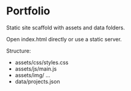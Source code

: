 ﻿# Portfolio

Static site scaffold with assets and data folders.

Open index.html directly or use a static server.

Structure:
- assets/css/styles.css
- assets/js/main.js
- assets/img/ ...
- data/projects.json
